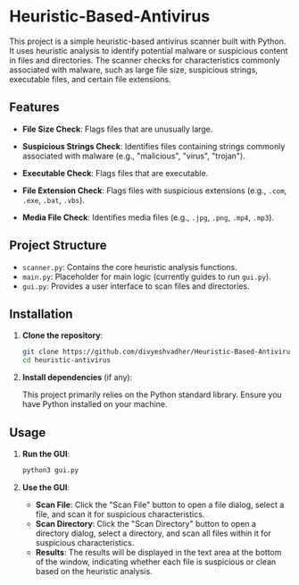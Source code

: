 # Heuristic-Based-Antivirus

This project is a simple heuristic-based antivirus scanner built with Python. It uses heuristic analysis to identify potential malware or suspicious content in files and directories. The scanner checks for characteristics commonly associated with malware, such as large file size, suspicious strings, executable files, and certain file extensions.

## Features

- **File Size Check**: Flags files that are unusually large.
  
- **Suspicious Strings Check**: Identifies files containing strings commonly associated with malware (e.g., "malicious", "virus", "trojan").
  
- **Executable Check**: Flags files that are executable.
  
- **File Extension Check**: Flags files with suspicious extensions (e.g., `.com`, `.exe`, `.bat`, `.vbs`).
  
- **Media File Check**: Identifies media files (e.g., `.jpg`, `.png`, `.mp4`, `.mp3`).

## Project Structure


- `scanner.py`: Contains the core heuristic analysis functions.
- `main.py`: Placeholder for main logic (currently guides to run `gui.py`).
- `gui.py`: Provides a user interface to scan files and directories.

## Installation

1. **Clone the repository**:

    ```bash
    git clone https://github.com/divyeshvadher/Heuristic-Based-Antivirus.git
    cd heuristic-antivirus
    ```

2. **Install dependencies** (if any):

    This project primarily relies on the Python standard library. Ensure you have Python installed on your machine.

## Usage

1. **Run the GUI**:

    ```bash
    python3 gui.py
    ```

2. **Use the GUI**:

    - **Scan File**: Click the "Scan File" button to open a file dialog, select a file, and scan it for suspicious characteristics.
    - **Scan Directory**: Click the "Scan Directory" button to open a directory dialog, select a directory, and scan all files within it for suspicious characteristics.
    - **Results**: The results will be displayed in the text area at the bottom of the window, indicating whether each file is suspicious or clean based on the heuristic analysis.

